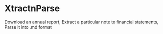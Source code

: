 # XtractnParse
Download an annual report, Extract a particular note to financial statements, Parse it into .md format

